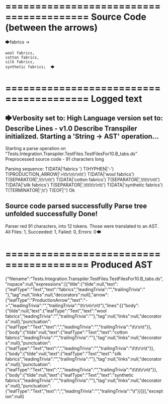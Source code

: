 ========================================
Source Code (between the arrows)
========================================

🡆fabrics ->	

	wool fabrics,	
	cotton fabrics,		
	silk fabrics,			
	synthetic fabrics;	🡄

========================================
Logged text
========================================

🡆Verbosity set to: High
Language version set to: Describe Lines - v1.0
Describe Transpiler initialized.
Starting a 'String -> AST' operation...
------------------------
Starting a parse operation on "Tests.Integration.Transpiler.TestFiles.TestFilesFor10.B_tabs.ds"
Preprocessed source code - 91 characters long

Parsing sequence: T(DATA|'fabrics ') T(HYPHEN|'-') T(PRODUCTION_ARROW|'>\t\r\n\r\n\t') T(DATA|'wool fabrics') T(SEPARATOR|',\t\r\n\t') T(DATA|'cotton fabrics') T(SEPARATOR|',\t\t\r\n\t') T(DATA|'silk fabrics') T(SEPARATOR|',\t\t\t\r\n\t') T(DATA|'synthetic fabrics') T(TERMINATOR|';\t') T(EOF|'<EOF>') Ok

Source code parsed successfully
Parse tree unfolded successfully
Done!
------------------------
Parser red 91 characters, into 12 tokens.
Those were translated to an AST.
All Files: 1, Succeeded: 1, Failed: 0, Errors: 0🡄

========================================
Produced AST
========================================

{"filename":"Tests.Integration.Transpiler.TestFiles.TestFilesFor10.B_tabs.ds","nspace":null,"expressions":[{"title":{"tilde":null,"text":{"leafType":"Text","text":"fabrics","leadingTrivia":"","trailingTrivia":" "},"tag":null,"links":null,"decorators":null},"arrow":{"leafType":"ProductionArrow","text":"->","leadingTrivia":"","trailingTrivia":"\t\r\n\r\n\t"},"lines":[{"body":{"tilde":null,"text":{"leafType":"Text","text":"wool fabrics","leadingTrivia":"","trailingTrivia":""},"tag":null,"links":null,"decorators":null},"punctuation":{"leafType":"Text","text":",","leadingTrivia":"","trailingTrivia":"\t\r\n\t"}},{"body":{"tilde":null,"text":{"leafType":"Text","text":"cotton fabrics","leadingTrivia":"","trailingTrivia":""},"tag":null,"links":null,"decorators":null},"punctuation":{"leafType":"Text","text":",","leadingTrivia":"","trailingTrivia":"\t\t\r\n\t"}},{"body":{"tilde":null,"text":{"leafType":"Text","text":"silk fabrics","leadingTrivia":"","trailingTrivia":""},"tag":null,"links":null,"decorators":null},"punctuation":{"leafType":"Text","text":",","leadingTrivia":"","trailingTrivia":"\t\t\t\r\n\t"}},{"body":{"tilde":null,"text":{"leafType":"Text","text":"synthetic fabrics","leadingTrivia":"","trailingTrivia":""},"tag":null,"links":null,"decorators":null},"punctuation":{"leafType":"Text","text":";","leadingTrivia":"","trailingTrivia":"\t"}}]}],"exception":null}
